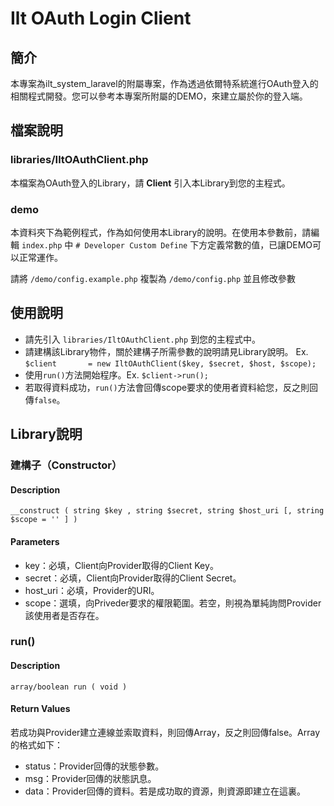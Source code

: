 # Ilt OAuth Login Client

## 簡介
本專案為ilt_system_laravel的附屬專案，作為透過依爾特系統進行OAuth登入的相關程式開發。您可以參考本專案所附屬的DEMO，來建立屬於你的登入端。

## 檔案說明

### libraries/IltOAuthClient.php
本檔案為OAuth登入的Library，請 **Client** 引入本Library到您的主程式。

### demo
本資料夾下為範例程式，作為如何使用本Library的說明。在使用本參數前，請編輯 `index.php` 中 `# Developer Custom Define` 下方定義常數的值，已讓DEMO可以正常運作。  

請將 `/demo/config.example.php` 複製為 `/demo/config.php` 並且修改參數

## 使用說明
- 請先引入 `libraries/IltOAuthClient.php` 到您的主程式中。
- 請建構該Library物件，關於建構子所需參數的說明請見Library說明。 Ex. `$client       = new IltOAuthClient($key, $secret, $host, $scope);`
- 使用`run()`方法開始程序。Ex. `$client->run();`
- 若取得資料成功，`run()`方法會回傳scope要求的使用者資料給您，反之則回傳`false`。

## Library說明

### 建構子（Constructor）
#### Description
`__construct ( string $key , string $secret, string $host_uri [, string $scope = '' ] )`

#### Parameters
- key：必填，Client向Provider取得的Client Key。
- secret：必填，Client向Provider取得的Client Secret。
- host_uri：必填，Provider的URI。
- scope：選填，向Priveder要求的權限範圍。若空，則視為單純詢問Provider該使用者是否存在。

### run()
#### Description
`array/boolean run ( void )`

#### Return Values
若成功與Provider建立連線並索取資料，則回傳Array，反之則回傳false。Array的格式如下：

- status：Provider回傳的狀態參數。
- msg：Provider回傳的狀態訊息。
- data：Provider回傳的資料。若是成功取的資源，則資源即建立在這裏。
